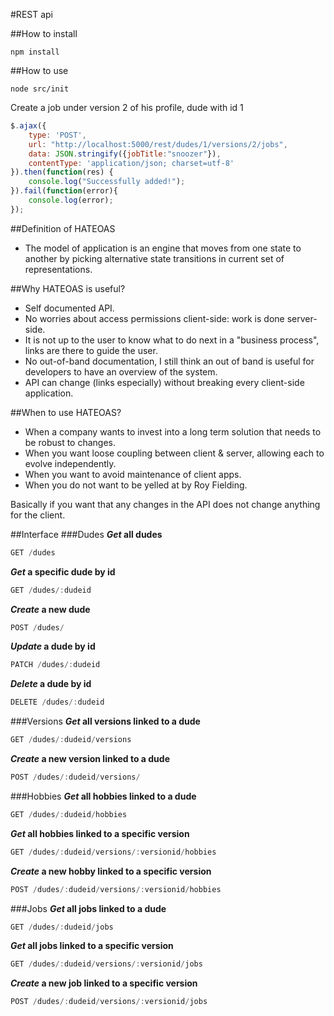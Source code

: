 #REST api

##How to install
````
npm install
````
##How to use
````
node src/init 
````
Create a job under version 2 of his profile, dude with id 1
```javascript
$.ajax({
    type: 'POST',
    url: "http://localhost:5000/rest/dudes/1/versions/2/jobs",
    data: JSON.stringify({jobTitle:"snoozer"}),
    contentType: 'application/json; charset=utf-8'
}).then(function(res) {
    console.log("Successfully added!");
}).fail(function(error){
    console.log(error);
});
```
##Definition of HATEOAS
* The model of application is an engine that moves from one state to another by picking alternative state transitions in current set of representations.

##Why HATEOAS is useful?
* Self documented API.
* No worries about access permissions client-side: work is done server-side.
* It is not up to the user to know what to do next in a "business process", links are there to guide the user.
* No out-of-band documentation, I still think an out of band is useful for developers to have an overview of the system.
* API can change (links especially) without breaking every client-side application.

##When to use HATEOAS?
* When a company wants to invest into a long term solution that needs to be robust to changes.
* When you want loose coupling between client & server, allowing each to evolve independently.
* When you want to avoid maintenance of client apps.
* When you do not want to be yelled at by Roy Fielding.

Basically if you want that any changes in the API does not change anything for the client.

##Interface
###Dudes
**_Get_ all dudes**
```javascript
GET /dudes
```
**_Get_ a specific dude by id**
```javascript
GET /dudes/:dudeid
```
**_Create_ a new dude**
```javascript
POST /dudes/
```
**_Update_ a dude by id**
```javascript
PATCH /dudes/:dudeid
```
**_Delete_ a dude by id**
```javascript
DELETE /dudes/:dudeid
```
###Versions
**_Get_ all versions linked to a dude**
```javascript
GET /dudes/:dudeid/versions
```
**_Create_ a new version linked to a dude**
```javascript
POST /dudes/:dudeid/versions/
```
###Hobbies
**_Get_ all hobbies linked to a dude**
```javascript
GET /dudes/:dudeid/hobbies
```
**_Get_ all hobbies linked to a specific version**
```javascript
GET /dudes/:dudeid/versions/:versionid/hobbies
```
**_Create_ a new hobby linked to a specific version**
```javascript
POST /dudes/:dudeid/versions/:versionid/hobbies
```
###Jobs
**_Get_ all jobs linked to a dude**
```javascript
GET /dudes/:dudeid/jobs
```
**_Get_ all jobs linked to a specific version**
```javascript
GET /dudes/:dudeid/versions/:versionid/jobs
```
**_Create_ a new job linked to a specific version**
```javascript
POST /dudes/:dudeid/versions/:versionid/jobs
```